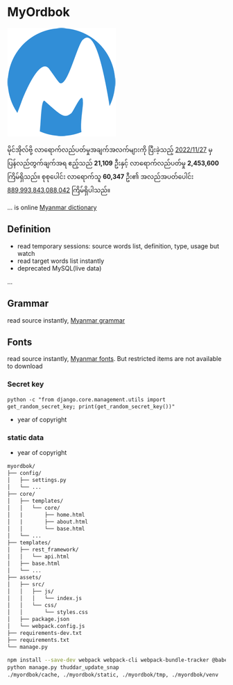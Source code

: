 # MyOrdbok

[![MyOrdbok][logo]](https://myordbok.com)

မိုင်အိုလ်ဗို့ လာရောက်လည်ပတ်မှုအချက်အလက်များကို ပြီးခဲ့သည့် [2022/11/27][home] မှ ပြန်လည်တွက်ချက်အရ ဧည့်သည် **21,109** ဦးနှင့် လာရောက်လည်ပတ်မှု **2,453,600** ကြိမ်ရှိသည်။ စုစုပေါင်း လာရောက်သူ **60,347** ဦး၏ အလည်အပတ်ပေါင်း [889,993,843,088,042][about] ကြိမ်ရှိပါသည်။

... is online [Myanmar dictionary][home]

## Definition

- read temporary sessions: source words list, definition, type, usage but watch
- read target words list instantly
- deprecated MySQL(live data)

...

## Grammar

read source instantly, [Myanmar grammar][grammar]

## Fonts

read source instantly, [Myanmar fonts][fonts]. But restricted items are not available to download

### Secret key

```shell
python -c "from django.core.management.utils import get_random_secret_key; print(get_random_secret_key())"
```

- year of copyright

### static data

- year of copyright

```shell
myordbok/
├── config/
│   ├── settings.py
│   └── ...
├── core/
│   ├── templates/
│   │   └── core/
│   |       ├── home.html
│   |       ├── about.html
│   │       └── base.html
│   └── ...
├── templates/
│   ├── rest_framework/
│   │   └── api.html
│   ├── base.html
│   └── ...
├── assets/
│   ├── src/
│   │   ├── js/
│   │   │   └── index.js
│   │   └── css/
│   │       └── styles.css
│   ├── package.json
│   └── webpack.config.js
├── requirements-dev.txt
├── requirements.txt
└── manage.py
```

```bash
npm install --save-dev webpack webpack-cli webpack-bundle-tracker @babel/core @babel/preset-env babel-loader css-loader style-loader
python manage.py thuddar_update_snap
./myordbok/cache, ./myordbok/static, ./myordbok/tmp, ./myordbok/venv
```

[home]: //myordbok.com
[grammar]: //myordbok.com/grammar
[fonts]: //myordbok.com/myanmar-fonts
[about]: //myordbok.com/about
[logo]: assets/img/MyOrdbok.png
